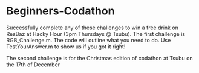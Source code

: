 # Beginners-Codathon

Successfully complete any of these challenges to win a free drink on ResBaz at Hacky Hour (3pm Thursdays @ Tsubu). The first challenge is RGB_Challenge.m. The code will outline what you need to do. Use TestYourAnswer.m to show us if you got it right!

The second challenge is for the Christmas edition of codathon at Tsubu on the 17th of December
